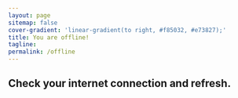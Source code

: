 ```yaml
---
layout: page
sitemap: false
cover-gradient: 'linear-gradient(to right, #f85032, #e73827);'
title: You are offline!
tagline: 
permalink: /offline
---
```

## Check your internet connection and refresh.
